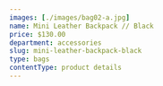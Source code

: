 ```yaml
---
images: [./images/bag02-a.jpg]
name: Mini Leather Backpack // Black
price: $130.00
department: accessories
slug: mini-leather-backpack-black
type: bags
contentType: product details
---
```

